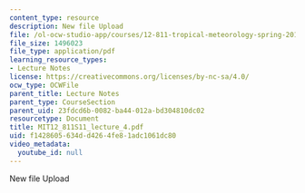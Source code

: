```yaml
---
content_type: resource
description: New file Upload
file: /ol-ocw-studio-app/courses/12-811-tropical-meteorology-spring-2011/f1428605634dd4264fe81adc1061dc80_MIT12_811S11_lecture_4.pdf
file_size: 1496023
file_type: application/pdf
learning_resource_types:
- Lecture Notes
license: https://creativecommons.org/licenses/by-nc-sa/4.0/
ocw_type: OCWFile
parent_title: Lecture Notes
parent_type: CourseSection
parent_uid: 23fdcd6b-0082-ba44-012a-bd304810dc02
resourcetype: Document
title: MIT12_811S11_lecture_4.pdf
uid: f1428605-634d-d426-4fe8-1adc1061dc80
video_metadata:
  youtube_id: null
---
```

New file Upload